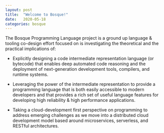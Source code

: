 ```yaml
---
layout: post
title:  "Welcome to Bosque!"
date:   2020-05-18
categories: bosque
---
```

The Bosque Programming Language project is a ground up language & tooling co-design effort focused on is investigating the theoretical and the practical implications of:

* Explicitly designing a code intermediate representation language (or bytecode) that enables deep automated code reasoning and the deployment of next-generation development tools, compilers, and runtime systems.

* Leveraging the power of the intermediate representation to provide a programming language that is both easily accessible to modern developers and that provides a rich set of useful language features for developing high reliability & high performance applications.

* Taking a cloud-development first perspective on programming to address emerging challenges as we move into a distributed cloud development model based around microservices, serverless, and RESTful architectures.